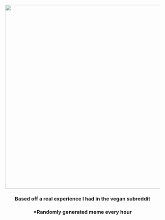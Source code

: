 <p align="center">
        <img src="https://i.redd.it/lji8ixaec7791.jpg" width="600" height="600">
        </p>
        <h3 align="center">Based off a real experience I had in the vegan subreddit</h3>
        <h3 align="center">*Randomly generated meme every hour</h3>
    